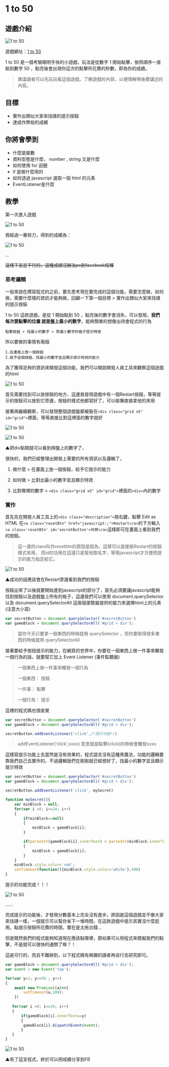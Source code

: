 # 1 to 50

## 遊戲介紹
![1 to 50](https://raw.githubusercontent.com/jj811208/htmlGameCheat/master/asset/1.1.png)

遊戲網址：[1 to 50](http://zzzscore.com/1to50/en/?ts=1553662600958)

1 to 50 是一個考驗眼明手快的小遊戲，玩法是從數字 1 開始點擊，依照順序一直點到數字 50 ，點完後會出現你這次的點擊所花費的秒數，即為你的成績。

>建議讀者可以先玩玩看這個遊戲，了解遊戲的內容，以便理解稍後要講述的內容。

## 目標
* 實作出類似大家來找碴的提示按鈕
* 達成作弊般的成績


## 你將會學到
* 什麼是變數
* 資料型態是什麼， number , string 又是什麼
* 如何使用 for 迴圈  
* if 是做什麼用的
* 如何透過 javascript 選取一個 html 的元素
* EventListener是什麼


## 教學

第一次進入遊戲

![1 to 50](https://raw.githubusercontent.com/jj811208/htmlGameCheat/master/asset/1.2.gif)

我經過一番努力，得到的成績為：

![1 to 50](https://raw.githubusercontent.com/jj811208/htmlGameCheat/master/asset/1.3.png)


...

~~這樣下去是不行的，這種成績沒辦法po到facebook炫耀~~

### 思考邏輯

一般來說在撰寫程式的之前，要先思考現在要完成的這個功能，需要怎麼做，如何做，需要什麼樣的資訊才能夠做，回顧一下第一個目標 > 實作出類似大家來找碴的提示按鈕

1 to 50 這款遊戲，是從 1 開始點到 50 ，點完後的數字會消失，可以發現，**我們每次要點擊的位置 就是盤上最小的數字**，能夠簡單的想像出待會程式的行為

	點擊按鈕 > 找最小的數字 > 對最小數字的格子提示特效

所以要做的事情有兩個

	1.在畫面上放一個按鈕
	2.給予這個按鈕，找最小的數字並且顯示提示特效的能力

為了獲得足夠的資訊來開發這個功能，我們可以開啟開發人員工具來觀察這個遊戲的html

![1 to 50](https://raw.githubusercontent.com/jj811208/htmlGameCheat/master/asset/1.4.png)

首先需要找到可以放按鈕的地方，這邊我發現遊戲中有一個Restart按鈕，等等提示的按鈕可以放到它旁邊，按鈕的樣式他都寫好了，可以偷懶直接拿他的來用

接著再繼續觀察，可以發現整個遊戲盤都被裝在`<div class="grid x5" id="grid">`裡面，等等直接比對這裡面的數字就好

![1 to 50](https://raw.githubusercontent.com/jj811208/htmlGameCheat/master/asset/1.6.png)

![1 to 50](https://raw.githubusercontent.com/jj811208/htmlGameCheat/master/asset/1.7.png)

▲把div點開就可以看到棋盤上的數字了，

很快的，我們已經整理出開發上需要的所有資訊以及邏輯了，

1. 做什麼 > 在畫面上放一個按鈕，給予它提示的能力

2. 如何做 > 比對出最小的數字並且顯示特效

3. 比對哪裡的數字 > `<div class="grid x5" id="grid">`裡面的`<div>`內的數字

### 實作

首先先在開發人員工具上的`<div class="description">`按右鍵，點擊 Edit as HTML 在`<a class="resetBtn" href="javascript:;">Restart</a>`的下方輸入 `<a class='resetBtn' id='secretButton'>作弊</a>`這樣即可在畫面上看到我們的按鈕。

>這一邊的class叫作resetbtn的原因是因為，這樣可以直接偷Restart的按鈕樣式來用，
>而id的功用在這邊只是幫他取名字，等等javascript才方便把提示的能力指定給它。

![1 to 50](https://raw.githubusercontent.com/jj811208/htmlGameCheat/master/asset/1.10.png)

▲成功的話應該會在Restart旁邊看到我們的按鈕

按鈕出來了以後就要開始進到javascript的部分了，首先必須要讓javascript能夠找到按鈕以及遊戲盤上所有的格子，這邊我們可以使用 document.querySelector 以及 document.querySelectorAll 這兩個瀏覽器提供的能力來選擇html上的元素(注意大小寫)

```javascript
var secretButton = document.querySelector('#secretButton')
var gameBlock = document.querySelectorAll('#grid > div');
```

>當你今天只要拿一個東西的時候就用 querySelector ，而你要取得很多東西的時候就用 querySelectorAll 

接著要給予按扭提示的能力，在網頁的世界中，你要在一個東西上做一件事來觸發一個行為的話，就要幫它加上 Event Listener (事件監聽器)

> 一個東西上做一件事來觸發一個行為
> 
> 一個東西：	按鈕
> 
> 一件事：		點擊       
> 
> 一個行為：	提示

這裡的程式碼也很直覺

```javascript
var secretButton = document.querySelector('#secretButton')
var gameBlock = document.querySelectorAll('#grid > div');

secretButton.addEventListener('click',/*提示功能*/)
```

> addEventListener('click',xxxx) 意思就是點擊(click)的時候會觸發xxxx

這樣寫提示功能上去當然是沒有效果的，程式語言沒有這種黑魔法，功能的邏輯要靠我們自己去實作的，不過邏輯我們在剛剛就已經想好了，找最小的數字並且顯示提示特效

```javascript
var secretButton = document.querySelector('#secretButton')
var gameBlock = document.querySelectorAll('#grid > div');

secretButton.addEventListener('click', mySecret)

function mySecret(){
    var minBlock = null;
    for(var i =0; i<=24; i++)
    {
        if(minBlock==null)
        {
            minBlock = gameBlock[i];
        }

        if(parseInt(gameBlock[i].innerText) < parseInt(minBlock.innerText))
        {
            minBlock = gameBlock[i];
        }
    } 
    minBlock.style.color='red';
    setTimeout(function(){minBlock.style.color='white'},400)
}
```

提示的功能完成！！！

![1 to 50](https://raw.githubusercontent.com/jj811208/htmlGameCheat/master/asset/1.8.gif)

......

完成提示的功能後，才發現分數基本上完全沒有進步。原因是這個遊戲並不像大家來找碴一樣，一個提示可以幫你省下一堆時間，在這款遊戲中提示其實沒什麼屁用，點提示按鈕所花費的時間，實在是太拖台錢...

但是既然我們的程式能夠知道現在應該點哪裡，那如果可以用程式來模擬我們的點擊，不是就可以很快的通關了嘛？！

這是可行的，而且不難辦到，以下程式碼有興趣的讀者再自行去研究即可。

```javascript
var gameBlock = document.querySelectorAll('#grid > div');
var event = new Event('tap');

for(var y=1; y<=50 ; y++)
{
	await new Promise((a)=>{
		setTimeout(a,100);
	})
 
   for(var i =0; i<=24; i++)
   {
       if(gameBlock[i].innerText==y)
       {
       	gameBlock[i].dispatchEvent(event);
       }
   }
}
```
![1 to 50](https://raw.githubusercontent.com/jj811208/htmlGameCheat/master/asset/1.9.gif)

▲有了這支程式，終於可以把成績分享到FB

